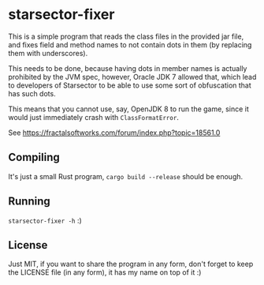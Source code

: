 # starsector-fixer
This is a simple program that reads the class files in the provided jar file,
and fixes field and method names to not contain dots in them (by replacing them
with underscores).

This needs to be done, because having dots in member names is actually
prohibited by the JVM spec, however, Oracle JDK 7 allowed that, which lead to
developers of Starsector to be able to use some sort of obfuscation that has
such dots.

This means that you cannot use, say, OpenJDK 8 to run the game, since it would
just immediately crash with `ClassFormatError`.

See https://fractalsoftworks.com/forum/index.php?topic=18561.0

## Compiling
It's just a small Rust program, `cargo build --release` should be enough.

## Running
`starsector-fixer -h` :) 

## License
Just MIT, if you want to share the program in any form, don't forget to keep
the LICENSE file (in any form), it has my name on top of it :)
